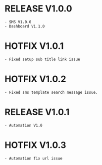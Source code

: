 # RELEASE V1.0.0
    - SMS V1.0.0
    - Dashboard V1.1.0

# HOTFIX V1.0.1
    - Fixed setup sub title link issue

# HOTFIX V1.0.2
    - Fixed sms template search message issue.

# RELEASE V1.0.1
    - Automation V1.0
# HOTFIX V1.0.3
    - Automation fix url issue